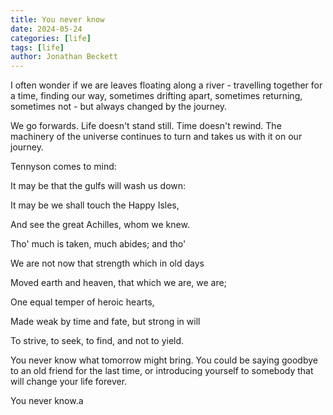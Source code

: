 ```yaml
---
title: You never know
date: 2024-05-24
categories: [life]
tags: [life]
author: Jonathan Beckett
---
```


I often wonder if we are leaves floating along a river - travelling together for a time, finding our way, sometimes drifting apart, sometimes returning, sometimes not - but always changed by the journey.

We go forwards. Life doesn't stand still. Time doesn't rewind. The machinery of the universe continues to turn and takes us with it on our journey.

Tennyson comes to mind:

It may be that the gulfs will wash us down:

It may be we shall touch the Happy Isles,

And see the great Achilles, whom we knew.

Tho' much is taken, much abides; and tho'

We are not now that strength which in old days

Moved earth and heaven, that which we are, we are;

One equal temper of heroic hearts,

Made weak by time and fate, but strong in will

To strive, to seek, to find, and not to yield.

You never know what tomorrow might bring. You could be saying goodbye to an old friend for the last time, or introducing yourself to somebody  that will change your life forever.

You never know.a